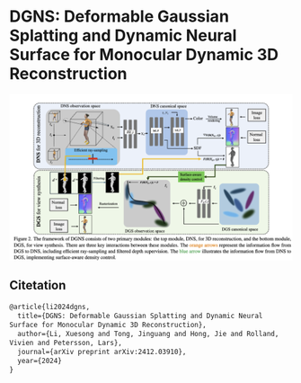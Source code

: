 # DGNS: Deformable Gaussian Splatting and Dynamic Neural Surface for Monocular Dynamic 3D Reconstruction


![Framework](framework.png)


## Citetation
```
@article{li2024dgns,
  title={DGNS: Deformable Gaussian Splatting and Dynamic Neural Surface for Monocular Dynamic 3D Reconstruction},
  author={Li, Xuesong and Tong, Jinguang and Hong, Jie and Rolland, Vivien and Petersson, Lars},
  journal={arXiv preprint arXiv:2412.03910},
  year={2024}
}
```
